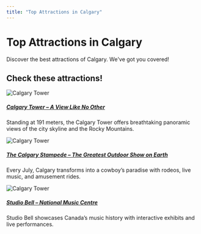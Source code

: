 ```yaml
---
title: "Top Attractions in Calgary"
---
```


<div class="hero-container sub-page text-center py-5">
  <div class="hero">
    <h1 class="display-4 fw-bold">Top Attractions in Calgary</h1>
    <p class="lead">Discover the best attractions of Calgary. We've got you covered!</p>
  </div>
</div>

<section class="attraction main-content">

<h2> Check these attractions!</h2>

<div class="card bg-dark text-white">
  <picture>
    <!-- Image for small screens -->
    <source srcset="/assets/calgary-tower.jpg" media="(max-width: 576px)">
    <!-- Image for medium screens -->
    <source srcset="/assets/calgary-tower-small.jpg" media="(min-width: 577px)">
    <!-- Default image for larger screens -->
    <img class="card-img subpage img-responsive" src="/assets/calgary-tower.jpg" alt="Calgary Tower">
    </picture>
  <div class="card-img-overlay">
    <h5 class="card-title"><a href='./calgary-tower'>Calgary Tower – A View Like No Other</a></h5>
    <p class="card-text">Standing at 191 meters, the Calgary Tower offers breathtaking panoramic views of the city skyline and the Rocky Mountains.</p>
  </div>
</div>

<div class="card bg-dark text-white">
  <picture>
    <!-- Image for small screens -->
    <source srcset="/assets/stampede.jpg" media="(max-width: 576px)">
    <!-- Image for medium screens -->
    <source srcset="/assets/stampede-small.jpg" media="(min-width: 577px)">
    <!-- Default image for larger screens -->
    <img class="card-img subpage img-responsive" src="/assets/stampede.jpg" alt="Calgary Tower">
    </picture>
  <div class="card-img-overlay">
    <h5 class="card-title"><a href='./stampede'>The Calgary Stampede – The Greatest Outdoor Show on Earth</a></h5>
    <p class="card-text">Every July, Calgary transforms into a cowboy’s paradise with rodeos, live music, and amusement rides.</p>
  </div>
</div>

<div class="card bg-dark text-white">
  <picture>
    <!-- Image for small screens -->
    <source srcset="/assets/studio-bell.jpg" media="(max-width: 576px)">
    <!-- Image for medium screens -->
    <source srcset="/assets/studio-bell-small.jpg" media="(min-width: 577px)">
    <!-- Default image for larger screens -->
    <img class="card-img subpage img-responsive" src="/assets/studio-bell.jpg" alt="Calgary Tower">
    </picture>
  <div class="card-img-overlay">
    <h5 class="card-title"><a href='./studio-bell'>Studio Bell – National Music Centre</a></h5>
    <p class="card-text"> Studio Bell showcases Canada’s music history with interactive exhibits and live performances.</p>
  </div>
</div>

</section>

<Footer />